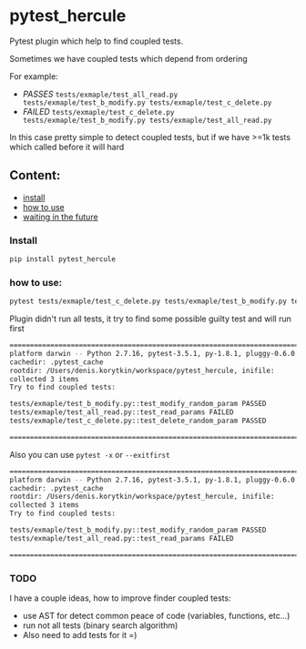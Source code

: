 # pytest_hercule
Pytest plugin which help to find coupled tests.

Sometimes we have coupled tests which depend from ordering

For example:
- *PASSES* `tests/exmaple/test_all_read.py tests/exmaple/test_b_modify.py tests/exmaple/test_c_delete.py`
- *FAILED* `tests/exmaple/test_c_delete.py tests/exmaple/test_b_modify.py tests/exmaple/test_all_read.py`

In this case pretty simple to detect coupled tests, but if we have >=1k tests which called before it will hard


## Content:
- [install](#install)
- [how to use](#how-to-use)
- [waiting in the future](#todo)

### Install
```bash
pip install pytest_hercule
```

### how to use:
```bash
pytest tests/exmaple/test_c_delete.py tests/exmaple/test_b_modify.py tests/exmaple/test_all_read.py --flaky-test="test_read_params" -vv -x
```
Plugin didn't run all tests, it try to find some possible guilty test and will run first
```bash
======================================================================================== test session starts ========================================================================================
platform darwin -- Python 2.7.16, pytest-3.5.1, py-1.8.1, pluggy-0.6.0 -- /Users/denis.korytkin/.virtualenvs/pytest_hercule/bin/python
cachedir: .pytest_cache
rootdir: /Users/denis.korytkin/workspace/pytest_hercule, inifile:
collected 3 items                                                                                                                                                                                   
Try to find coupled tests:

tests/exmaple/test_b_modify.py::test_modify_random_param PASSED                                                                                                                               [ 33%]
tests/exmaple/test_all_read.py::test_read_params FAILED                                                                                                                                       [ 66%]
tests/exmaple/test_c_delete.py::test_delete_random_param PASSED                                                                                                                               [100%]

============================================================================================= FAILURES ==============================================================================================
```
Also you can use `pytest -x` or `--exitfirst`
```bash
======================================================================================== test session starts ========================================================================================
platform darwin -- Python 2.7.16, pytest-3.5.1, py-1.8.1, pluggy-0.6.0 -- /Users/denis.korytkin/.virtualenvs/pytest_hercule/bin/python
cachedir: .pytest_cache
rootdir: /Users/denis.korytkin/workspace/pytest_hercule, inifile:
collected 3 items                                                                                                                                                                                   
Try to find coupled tests:

tests/exmaple/test_b_modify.py::test_modify_random_param PASSED                                                                                                                               [ 33%]
tests/exmaple/test_all_read.py::test_read_params FAILED                                                                                                                                       [ 66%]

============================================================================================= FAILURES ==============================================================================================
```

### TODO
I have a couple ideas, how to improve finder coupled tests:
- use AST for detect common peace of code (variables, functions, etc...)
- run not all tests (binary search algorithm)
- Also need to add tests for it =)